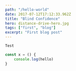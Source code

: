 ```yaml
---
path: "/hello-world"
date: 2017-07-12T17:12:33.962Z
title: "Blind Confidence"
hero: distance-drive-hero.jpg
tags: ["first", "blog"]
excerpt: "First blog post"
---
```


```javascript
Test

const x = () { 
    console.log(hello)
}
```
<!-- Hello 
![](./Italy-Oliver.jpg) -->